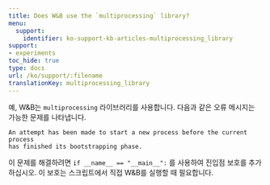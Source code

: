 ```yaml
---
title: Does W&B use the `multiprocessing` library?
menu:
  support:
    identifier: ko-support-kb-articles-multiprocessing_library
support:
- experiments
toc_hide: true
type: docs
url: /ko/support/:filename
translationKey: multiprocessing_library
---
```

예, W&B는 `multiprocessing` 라이브러리를 사용합니다. 다음과 같은 오류 메시지는 가능한 문제를 나타냅니다.

```
An attempt has been made to start a new process before the current process 
has finished its bootstrapping phase.
```

이 문제를 해결하려면 `if __name__ == "__main__":` 를 사용하여 진입점 보호를 추가하십시오. 이 보호는 스크립트에서 직접 W&B를 실행할 때 필요합니다.
